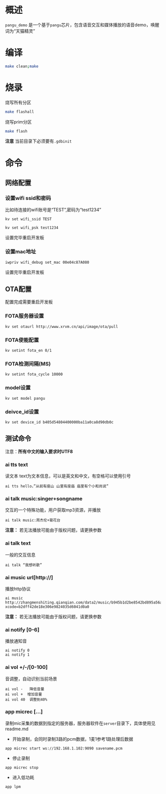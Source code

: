 # 概述

`pangu_demo` 是一个基于`pangu`芯片，包含语音交互和媒体播放的语音demo，唤醒词为“天猫精灵”

# 编译

```bash
make clean;make
```

# 烧录

烧写所有分区
```bash
make flashall
```
烧写prim分区
```bash
make flash
```
**注意** 当前目录下必须要有`.gdbinit`

# 命令

## 网络配置

### 设置wifi ssid和密码

比如待连接的wifi账号是“TEST”,密码为“test1234”

```
kv set wifi_ssid TEST
```

```
kv set wifi_psk test1234
```

设置完毕重启开发板

### 设置mac地址

```
iwpriv wifi_debug set_mac 00e04c87A080
```

设置完毕重启开发板

## OTA配置

配置完成需要重启开发板

### FOTA服务器设置

```
kv set otaurl http://www.xrvm.cn/api/image/ota/pull
```

### FOTA使能配置

```
kv setint fota_en 0/1
```

### FOTA检测间隔(MS)

```
kv setint fota_cycle 10000
```

### model设置

```
kv set model pangu
```

### deivce_id设置

```
kv set device_id b405d54804400000ba11a0ca8d90db0c
```



## 测试命令

注意：**所有中文的输入要求时UTF8**

### ai tts text

读文本
text为文本信息，可以是英文和中文，有空格可以使用引号
```
ai tts hello，”从前有座山 山里有座庙 庙里有个小和尚说”
```

### ai talk music:singer+songname
交互的一个特殊功能，用户获取mp3资源，并播放
```
ai talk music:周杰伦+菊花台
```

**注意：** 若无法播放可能由于版权问题，请更换参数

### ai talk text

一般的交互信息

```
ai talk “我想听歌” 
```

### ai music url[http://]
播放http协议

```
ai music http://zhangmenshiting.qianqian.com/data2/music/b945b1d2be8542bd895a56a6b92e963c/594654945/3008959933600128.mp3?xcode=b2dff42de18e306e9824035d6041d0a0
```

**注意：** 若无法播放可能由于版权问题，请更换参数

### ai notify [0-6]

播放通知音
```
ai notify 0
ai notify 1
```

### ai vol +/-/[0-100]
音调整，自动识别当前场景

```
ai vol -   降低音量
ai vol +  增加音量
ai vol 40  调整到40%
```

### app micrec […]
录制mic采集的数据到指定的服务器，服务器软件在`server`目录下，具体使用见readme.md

- 开始录制，会同时录制3路的pcm数据，1麦1参考1路处理后数据
```
app micrec start ws://192.168.1.102:9090 savename.pcm
```

- 停止录制
```
app micrec stop
```

- 进入低功耗
```
app lpm
```

